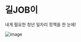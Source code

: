 # 길JOB이
내게 필요한 청년 일자리 정책을 한 눈에!

![image](https://github.com/clap-0/giljob-e/assets/50361496/03fb1897-9ed6-4743-b65b-ce7dcc7691a0)

